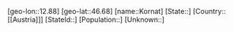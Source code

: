 ﻿---
location: [46.68,12.88]
mapzoom: [7,12] 
mapmarker: city 
type: City
tags:
- geo/City


SpocWebEntityId: 31575
isDeleted: false
confidential: public

---
[geo-lon::12.88]
[geo-lat::46.68]
[name::Kornat]
[State::]
[Country::[[Austria]]]
[StateId::]
[Population::]
[Unknown::]

